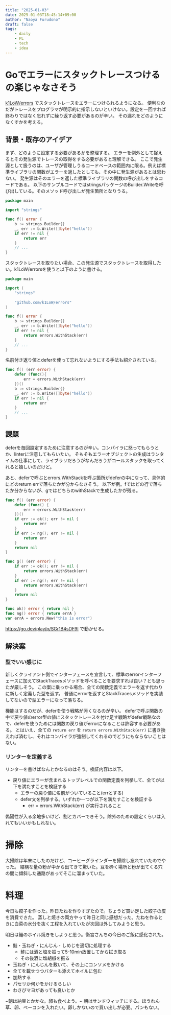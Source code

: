 ```yaml
---
title: "2025-01-03"
date: 2025-01-03T18:45:14+09:00
author: "Naoya Furudono"
draft: false
tags:
    - daily
    - PL
    - tech
    - idea
---
```


# Goでエラーにスタックトレースつけるの楽じゃなさそう

[k1LoW/errors](https://github.com/k1LoW/errors) でスタックトレースをエラーにつけられるようになる。
便利なのだがトレースをプログラマが明示的に指示しないといけない。設定を一回すれば終わりではなく忘れずに繰り返す必要があるのが辛い。
その漏れをどのようになくすかを考える。

## 背景・既存のアイデア

まず、どのように設定する必要があるかを整理する。
エラーを例外として捉えるとその発生源でトレースの取得をする必要があると理解できる。
ここで発生源として扱うのは、ユーザが管理しうるコードベースの範囲内に限る。例えば標準ライブラリの関数がエラーを返したとしても、その中に発生源があるとは思わない。
発生源はそのエラーを返した標準ライブラリの関数の呼び出しをするコードである。
以下のサンプルコードではstringsパッケージのBuilder.Writeを呼び出している。そのメソッド呼び出しが発生箇所となりうる。

```go
package main

import "strings"

func f() error {
	b := strings.Builder{}
	_, err := b.Write([]byte("hello"))
	if err != nil {
		return err
	}
	// ...
}
```

スタックトレースを取りたい場合、この発生源でスタックトレースを取得したい。k1LoW/errorsを使うと以下のように書ける。

```go
package main

import (
	"strings"
	
	"github.com/k1LoW/errors"
)

func f() error {
	b := strings.Builder{}
	_, err := b.Write([]byte("hello"))
	if err != nil {
		return errors.WithStack(err)
	}
	// ...
}
```

名前付き返り値とdeferを使って忘れないようにする手法も紹介されている。

```go
func f() (err error) {
	defer (func(){
		err = errors.WithStack(err)
	})()
	b := strings.Builder{}
	_, err := b.Write([]byte("hello"))
	if err != nil {
		return err
	}
	// ...
}
```

## 課題

deferを毎回設定するために注意するのが辛い。コンパイラに怒ってもらうとか、linterに注意してもらいたい。
そもそもエラーオブジェクトの生成はランタイムの仕事にして、ライブラリだろうがなんだろうがコールスタックを取ってくれると嬉しいのだけど。

あと、deferで呼ぶとerrors.WithStackを呼ぶ箇所がdeferの中になって、具体的にどのreturn errで落ちたかが分からなさそう。
以下が例。fではどの行で落ちたか分からないが、gではどちらのwithStackで生成したかが残る。

```go
func f() (err error) {
	defer (func() {
		err = errors.WithStack(err)
	})()
	if err := ok(); err != nil {
		return err
	}
	if err := ng(); err != nil {
		return err
	}
	return nil
}

func g() (err error) {
	if err := ok(); err != nil {
		return errors.WithStack(err)
	}
	if err := ng(); err != nil {
		return errors.WithStack(err)
	}
	return nil
}

func ok() error { return nil }
func ng() error { return errA }
var errA = errors.New("this is error")
```

<https://go.dev/play/p/SGr1B4sDF9I> で動かせる。

## 解決案

### 型でいい感じに

新しくクライアント側でインターフェースを宣言して、標準のerrorインターフェースに加えてStackTracesメソッドを呼べることを要求すれば良い？とも思ったが厳しそう。
この案に乗っかる場合、全ての関数定義でエラーを返す代わりに新しく定義した型を返す。
普通にerrorを返すとStackTracesメソッドを実装してないので型エラーになって落ちる。

機能はするのだが、deferを使う戦略が汚くなるのが辛い。
deferで呼ぶ関数の中で戻り値のerror型の値にスタックトレースを付け足す戦略がdefer戦略なので、deferを使うためには関数の戻り値がerrorになることは許容する必要がある。
とはいえ、全ての `return err` を `return errors.WithStack(err)` に書き換えれば済むし、それはコンパイラが強制してくれるのでどうにもならないことはない。

### リンターを定義する

リンターを書けばなんとかなるのはそう。検証内容は以下。

- 戻り値にエラーが含まれるトップレベルでの関数定義を列挙して、全てが以下を満たすことを検証する
  - エラーの戻り値に名前がついていること(errとする)
  - defer文を列挙する。いずれか一つが以下を満たすことを検証する
    - err = errors.WithStack(err) が実行されること

偽陽性が入る余地多いけど、割とカバーできそう。除外のための設定くらいは入れてもいいかもしれない。

# 掃除

大掃除は年末にしたのだけど、コーヒーグラインダーを掃除し忘れていたのでやった。
結構な量の粉が中から出てきて驚いた。豆を砕く場所と粉が出てくる穴の間に傾斜した通路があってそこに溜まっていた。

# 料理

今日も餃子を作った。昨日たねを作りすぎたので。ちょうど買い足した餃子の皮を消費できた。
蒸しと焼きの両方やって昨日と同じ感想だった。たねを作るときに白菜の水分を抜く工程を入れていたが次回は外してみようと思う。

明日は鮭のホイル焼きをしようと思う。衛宮さんちの今日のご飯に感化された。

- 鮭・玉ねぎ・にんじん・しめじを適切に処理する
  - 鮭には酒と塩を振って5-10min放置してから拭き取る
  - その後酒に塩胡椒を振る
- 玉ねぎ・にんじんを敷いて、その上にコンソメをかける
- 全てを載せつつバターも添えてホイルに包む
- 加熱する
- パセリか何かをかけるらしい
- わさびマヨがあっても良いとか

~朝は納豆とかかな。卵も食べよう。~
朝はサンドウィッチにする。ほうれん草、卵、ベーコンを入れたい。卵しかないので買い出しが必要。パンもない。
